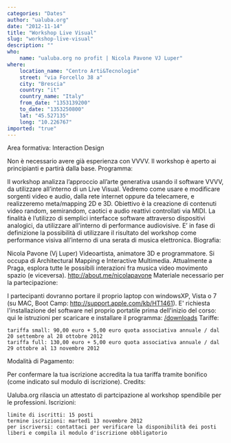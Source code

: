 ```yaml
---
categories: "Dates"
author: "ualuba.org"
date: "2012-11-14"
title: "Workshop Live Visual"
slug: "workshop-live-visual"
description: ""
who: 
    name: "ualuba.org no profit | Nicola Pavone VJ Luper"
where: 
    location_name: "Centro Arti&Tecnologie"
    street: "via Forcello 38 a"
    city: "Brescia"
    country: "it"
    country_name: "Italy"
    from_date: "1353139200"
    to_date: "1353250800"
    lat: "45.527135"
    long: "10.226767"
imported: "true"
---
```



Area formativa: Interaction Design

Non è necessario avere già esperienza con VVVV. Il workshop è aperto ai principianti e partirà dalla base.
Programma:

Il workshop analizza l’approccio all’arte generativa usando il software VVVV, da utilizzare all’interno di un Live Visual.
Vedremo come usare e modificare sorgenti video e audio, dalla rete internet oppure da telecamere, e realizzeremo meta/mapping 2D e 3D. Obiettivo è la creazione di contenuti video random, semirandom, caotici e audio reattivi controllati via MIDI.
La finalità è l’utilizzo di semplici interfacce software attraverso dispositivi analogici, da utilizzare all'interno di performance audiovisive.
E’ in fase di definizione la possibilità di utilizzare il risultato del workshop come performance visiva all’interno di una serata di musica elettronica.
Biografia:

Nicola Pavone (Vj Luper) Videoartista, animatore 3D e programmatore. Si occupa di Architectural Mapping e Interactive Multimedia. Attualmente a Praga, esplora tutte le possibili interazioni fra musica video movimento spazio (e viceversa).
http://about.me/nicolapavone
Materiale necessario per la partecipazione:

I partecipanti dovranno portare il proprio laptop con windowsXP, Vista o 7 (su MAC, Boot Camp: http://support.apple.com/kb/HT1461).
E' richiesta l'installazione del software nel proprio portatile prima dell'inizio del corso: qui le istruzioni per scaricare e installare il programma: [/downloads](https://legacy.vvvv.org/downloads)
Tariffe:

    tariffa small: 90,00 euro + 5,00 euro quota associativa annuale / dal 20 settembre al 28 ottobre 2012
    tariffa full: 130,00 euro + 5,00 euro quota associativa annuale / dal 29 ottobre al 13 novembre 2012

Modalità di Pagamento:

Per confermare la tua iscrizione accredita la tua tariffa tramite bonifico (come indicato sul modulo di iscrizione).
Credits:

Ualuba.org rilascia un attestato di partcipazione al workshop spendibile per le professioni.
Iscrizioni:

    limite di iscritti: 15 posti
    termine iscrizioni: martedì 13 novembre 2012
    per iscriversi: contattaci per verificare la disponibilità dei posti liberi e compila il modulo d'iscrizione obbligatorio
